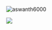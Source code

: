 
<p align="left"> <img src="https://komarev.com/ghpvc/?username=aswanth6000&label=Profile%20views&color=0e75b6&style=flat" alt="aswanth6000" /> </p>
   <img src="https://readme-typing-svg.herokuapp.com/?font=Righteous&size=35&center=true&vCenter=true&width=500&height=70&duration=4000&lines=Hi+There!%F0%9F%91%8B;I'm+Aswanth+Alakkadan!;A+Software+Engineer!;I+love+building+thing+%F0%9F%A7%91%E2%80%8D%F0%9F%92%BB" />

